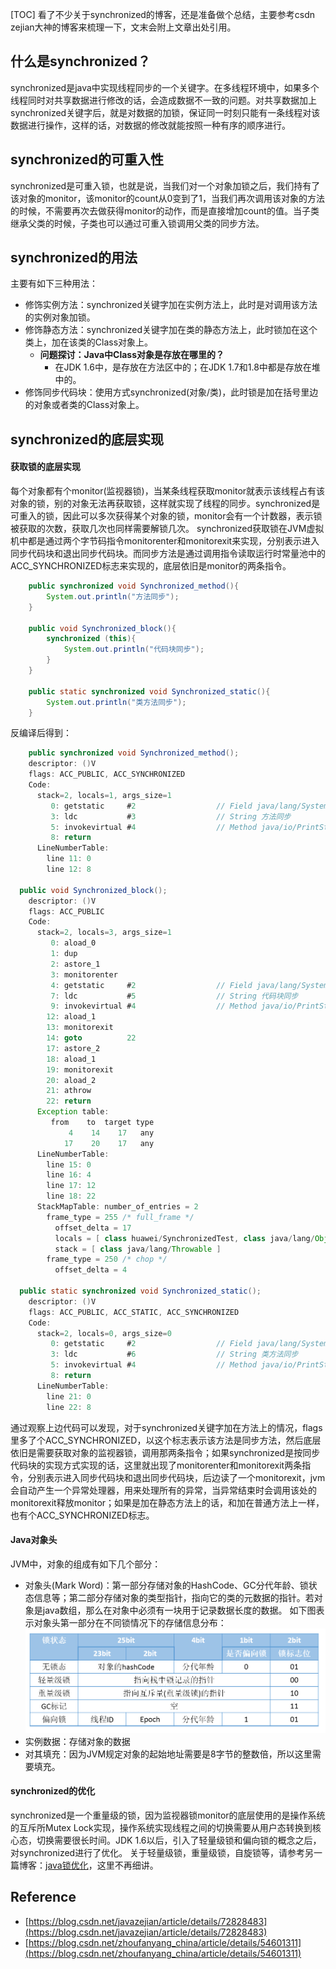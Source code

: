 [TOC]
看了不少关于synchronized的博客，还是准备做个总结，主要参考csdn zejian大神的博客来梳理一下，文末会附上文章出处引用。
## 什么是synchronized？
synchronized是java中实现线程同步的一个关键字。在多线程环境中，如果多个线程同时对共享数据进行修改的话，会造成数据不一致的问题。对共享数据加上synchronized关键字后，就是对数据的加锁，保证同一时刻只能有一条线程对该数据进行操作，这样的话，对数据的修改就能按照一种有序的顺序进行。

## synchronized的可重入性
synchronized是可重入锁，也就是说，当我们对一个对象加锁之后，我们持有了该对象的monitor，该monitor的count从0变到了1，当我们再次调用该对象的方法的时候，不需要再次去做获得monitor的动作，而是直接增加count的值。当子类继承父类的时候，子类也可以通过可重入锁调用父类的同步方法。

## synchronized的用法

主要有如下三种用法：

* 修饰实例方法：synchronized关键字加在实例方法上，此时是对调用该方法的实例对象加锁。
* 修饰静态方法：synchronized关键字加在类的静态方法上，此时锁加在这个类上，加在该类的Class对象上。
	* **问题探讨：Java中Class对象是存放在哪里的？**
		* 在JDK 1.6中，是存放在方法区中的；在JDK 1.7和1.8中都是存放在堆中的。
* 修饰同步代码块：使用方式synchronized(对象/类)，此时锁是加在括号里边的对象或者类的Class对象上。

## synchronized的底层实现
#### 获取锁的底层实现
每个对象都有个monitor(监视器锁)，当某条线程获取monitor就表示该线程占有该对象的锁，别的对象无法再获取锁，这样就实现了线程的同步。synchronized是可重入的锁，因此可以多次获得某个对象的锁，monitor会有一个计数器，表示锁被获取的次数，获取几次也同样需要解锁几次。
synchronized获取锁在JVM虚拟机中都是通过两个字节码指令monitorenter和monitorexit来实现，分别表示进入同步代码块和退出同步代码块。而同步方法是通过调用指令读取运行时常量池中的ACC_SYNCHRONIZED标志来实现的，底层依旧是monitor的两条指令。
``` java
	public synchronized void Synchronized_method(){
        System.out.println("方法同步");
    }

    public void Synchronized_block(){
        synchronized (this){
            System.out.println("代码块同步");
        }
    }

    public static synchronized void Synchronized_static(){
        System.out.println("类方法同步");
    }
```
反编译后得到：
``` java
	public synchronized void Synchronized_method();
    descriptor: ()V
    flags: ACC_PUBLIC, ACC_SYNCHRONIZED
    Code:
      stack=2, locals=1, args_size=1
         0: getstatic     #2                  // Field java/lang/System.out:Ljava/io/PrintStream;
         3: ldc           #3                  // String 方法同步
         5: invokevirtual #4                  // Method java/io/PrintStream.println:(Ljava/lang/String;)V
         8: return
      LineNumberTable:
        line 11: 0
        line 12: 8

  public void Synchronized_block();
    descriptor: ()V
    flags: ACC_PUBLIC
    Code:
      stack=2, locals=3, args_size=1
         0: aload_0
         1: dup
         2: astore_1
         3: monitorenter
         4: getstatic     #2                  // Field java/lang/System.out:Ljava/io/PrintStream;
         7: ldc           #5                  // String 代码块同步
         9: invokevirtual #4                  // Method java/io/PrintStream.println:(Ljava/lang/String;)V
        12: aload_1
        13: monitorexit
        14: goto          22
        17: astore_2
        18: aload_1
        19: monitorexit
        20: aload_2
        21: athrow
        22: return
      Exception table:
         from    to  target type
             4    14    17   any
            17    20    17   any
      LineNumberTable:
        line 15: 0
        line 16: 4
        line 17: 12
        line 18: 22
      StackMapTable: number_of_entries = 2
        frame_type = 255 /* full_frame */
          offset_delta = 17
          locals = [ class huawei/SynchronizedTest, class java/lang/Object ]
          stack = [ class java/lang/Throwable ]
        frame_type = 250 /* chop */
          offset_delta = 4

  public static synchronized void Synchronized_static();
    descriptor: ()V
    flags: ACC_PUBLIC, ACC_STATIC, ACC_SYNCHRONIZED
    Code:
      stack=2, locals=0, args_size=0
         0: getstatic     #2                  // Field java/lang/System.out:Ljava/io/PrintStream;
         3: ldc           #6                  // String 类方法同步
         5: invokevirtual #4                  // Method java/io/PrintStream.println:(Ljava/lang/String;)V
         8: return
      LineNumberTable:
        line 21: 0
        line 22: 8
```
通过观察上边代码可以发现，对于synchronized关键字加在方法上的情况，flags里多了个ACC_SYNCHRONIZED，以这个标志表示该方法是同步方法，然后底层依旧是需要获取对象的监视器锁，调用那两条指令；如果synchronized是按同步代码块的实现方式实现的话，这里就出现了monitorenter和monitorexit两条指令，分别表示进入同步代码块和退出同步代码块，后边读了一个monitorexit，jvm会自动产生一个异常处理器，用来处理所有的异常，当异常结束时会调用该处的monitorexit释放monitor；如果是加在静态方法上的话，和加在普通方法上一样，也有个ACC_SYNCHRONIZED标志。

#### Java对象头
JVM中，对象的组成有如下几个部分：
* 对象头(Mark Word)：第一部分存储对象的HashCode、GC分代年龄、锁状态信息等；第二部分存储对象的类型指针，指向它的类的元数据的指针。若对象是java数组，那么在对象中必须有一块用于记录数据长度的数据。
如下图表示对象头第一部分在不同锁情况下的存储信息分布：
![markword](https://github.com/CoderAssassin/markdownImg/blob/master/Java/markword.jpg?raw=true)
* 实例数据：存储对象的数据
* 对其填充：因为JVM规定对象的起始地址需要是8字节的整数倍，所以这里需要填充。

#### synchronized的优化
synchronized是一个重量级的锁，因为监视器锁monitor的底层使用的是操作系统的互斥所Mutex Lock实现，操作系统实现线程之间的切换需要从用户态转换到核心态，切换需要很长时间。JDK 1.6以后，引入了轻量级锁和偏向锁的概念之后，对synchronized进行了优化。
关于轻量级锁，重量级锁，自旋锁等，请参考另一篇博客：[java锁优化](https://coderassassin.github.io/2018/07/20/jvm-threadsafe/)，这里不再细讲。


## Reference
* [https://blog.csdn.net/javazejian/article/details/72828483](https://blog.csdn.net/javazejian/article/details/72828483)
* [https://blog.csdn.net/zhoufanyang_china/article/details/54601311](https://blog.csdn.net/zhoufanyang_china/article/details/54601311)